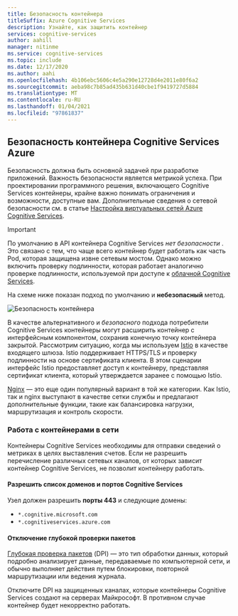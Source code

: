```yaml
---
title: Безопасность контейнера
titleSuffix: Azure Cognitive Services
description: Узнайте, как защитить контейнер
services: cognitive-services
author: aahill
manager: nitinme
ms.service: cognitive-services
ms.topic: include
ms.date: 12/17/2020
ms.author: aahi
ms.openlocfilehash: 4b106ebc5606c4e5a290e12728d4e2011e80f6a2
ms.sourcegitcommit: aeba98c7b85ad435b631d40cbe1f9419727d5884
ms.translationtype: MT
ms.contentlocale: ru-RU
ms.lasthandoff: 01/04/2021
ms.locfileid: "97861837"
---
```

## <a name="azure-cognitive-services-container-security"></a>Безопасность контейнера Cognitive Services Azure

Безопасность должна быть основной задачей при разработке приложений. Важность безопасности является метрикой успеха. При проектировании программного решения, включающего Cognitive Services контейнеры, крайне важно понимать ограничения и возможности, доступные вам. Дополнительные сведения о сетевой безопасности см. в статье [Настройка виртуальных сетей Azure Cognitive Services][az-security].

> [!IMPORTANT]
> По умолчанию в API контейнера Cognitive Services *нет безопасности* . Это связано с тем, что чаще всего контейнер будет работать как часть Pod, которая защищена извне сетевым мостом. Однако можно включить проверку подлинности, которая работает аналогично проверке подлинности, используемой при доступе к [облачной Cognitive Services][request-authentication].

На схеме ниже показан подход по умолчанию и **небезопасный** метод.

![Безопасность контейнера](../media/container-security.svg)

В качестве альтернативного и *безопасного* подхода потребители Cognitive Services контейнеры могут расширить контейнер с интерфейсным компонентом, сохранив конечную точку контейнера закрытой. Рассмотрим ситуацию, когда мы используем [Istio][istio] в качестве входящего шлюза. Istio поддерживает HTTPS/TLS и проверку подлинности на основе сертификата клиента. В этом сценарии интерфейс Istio предоставляет доступ к контейнеру, представляя сертификат клиента, который утверждается заранее с помощью Istio.

[Nginx][nginx] — это еще один популярный вариант в той же категории. Как Istio, так и nginx выступают в качестве сетки службы и предлагают дополнительные функции, такие как балансировка нагрузки, маршрутизация и контроль скорости.

### <a name="container-networking"></a>Работа с контейнерами в сети

Контейнеры Cognitive Services необходимы для отправки сведений о метриках в целях выставления счетов. Если не разрешить перечисление различных сетевых каналов, от которых зависит контейнер Cognitive Services, не позволит контейнеру работать.

#### <a name="allow-list-cognitive-services-domains-and-ports"></a>Разрешить список доменов и портов Cognitive Services

Узел должен разрешить **порты 443** и следующие домены:

* `*.cognitive.microsoft.com`
* `*.cognitiveservices.azure.com`

#### <a name="disable-deep-packet-inspection"></a>Отключение глубокой проверки пакетов

[Глубокая проверка пакетов](https://en.wikipedia.org/wiki/Deep_packet_inspection) (DPI) — это тип обработки данных, который подробно анализирует данные, передаваемые по компьютерной сети, и обычно выполняет действия путем блокировки, повторной маршрутизации или ведения журнала.

Отключите DPI на защищенных каналах, которые контейнеры Cognitive Services создают на серверах Майкрософт. В противном случае контейнер будет некорректно работать.

[istio]: https://istio.io/
[nginx]: https://www.nginx.com
[request-authentication]: ../../authentication.md
[az-security]: ../../cognitive-services-virtual-networks.md
